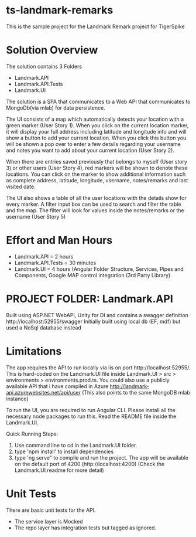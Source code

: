 # ts-landmark-remarks
This is the sample project for the Landmark Remark project for TigerSpike

# Solution Overview
The solution contains 3 Folders
 - Landmark.API
 - Landmark.API.Tests
 - Landmark.UI
 
 The solution is a SPA that communicates to a Web API that communicates to MongoDb(via mlab) for data persistence.
 
 The UI consists of a map which automatically detects your location with a green marker (User Story 1). When you click on the current location marker, it will display your full address including latitude and longitude info and will show a button to add your current location. When you click this button you will be shown a pop over to enter a few details regarding your username and notes you want to add about your current location (User Story 2).
 
 When there are entries saved previously that belongs to myself (User story 3) or other users (User Story 4), red markers will be shown to denote these locations. You can click on the marker to show additional information such as complete address, latitude, longitude, username, notes/remarks and last visited date.
 
 The UI also shows a table of all the user locations with the details show for every marker. A filter input box can be used to search and filter the table and the map. The filter will look for values inside the notes/remarks or the username (User Story 5)
 
 # Effort and Man Hours
 - Landmark.API = 2 hours
 - Landmark.API.Tests = 30 minutes
 - Landmark.UI = 4 hours (Angular Folder Structure, Services, Pipes and Components, Google MAP control integration (3rd Party Library)
 
 # PROJECT FOLDER: Landmark.API
 Built using ASP.NET WebAPI, Unity for DI and contains a swagger definition http://localhost:52955/swagger
 Initially built using local db (EF, mdf) but used a NoSql database instead
 
 # Limitations
 The app requires the API to run locally via iis on port http://localhost:52955/. This is hard-coded on the Landmark.UI file inside Landmark.UI > src > environments > environments.prod.ts. You could also use a publicly available API that i have compiled in Azure http://landmark-api.azurewebsites.net/api/user (This also points to the same MongoDB mlab instance)
 
 To run the UI, you are required to run Angular CLI. Please install all the necessary node packages to run this. Read the README file inside the Landmark.UI.
 
 Quick Running Steps:
 1. Use command line to cd in the Landmark.UI folder.
 2. type 'npm install' to install dependencies
 3. type 'ng serve" to compile and run the project. The app will be available on the default port of 4200 (http://localhost:4200)
 (Check the Landmark.UI readme for more detail)
 
 # Unit Tests
 There are basic unit tests for the API.
  - The service layer is Mocked 
  - The repo layer has integration tests but tagged as ignored.
